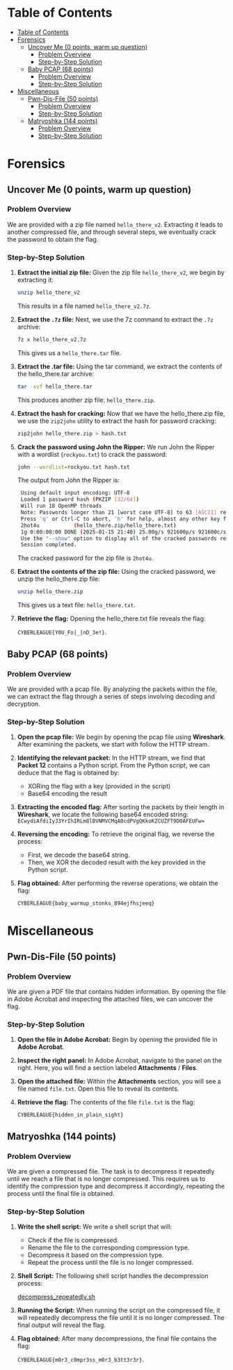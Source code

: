 # Table of Contents

- [Table of Contents](#table-of-contents)
- [Forensics](#forensics)
  - [Uncover Me (0 points, warm up question)](#uncover-me-0-points-warm-up-question)
    - [Problem Overview](#problem-overview)
    - [Step-by-Step Solution](#step-by-step-solution)
  - [Baby PCAP (68 points)](#baby-pcap-68-points)
    - [Problem Overview](#problem-overview-1)
    - [Step-by-Step Solution](#step-by-step-solution-1)
- [Miscellaneous](#miscellaneous)
  - [Pwn-Dis-File (50 points)](#pwn-dis-file-50-points)
    - [Problem Overview](#problem-overview-2)
    - [Step-by-Step Solution](#step-by-step-solution-2)
  - [Matryoshka (144 points)](#matryoshka-144-points)
    - [Problem Overview](#problem-overview-3)
    - [Step-by-Step Solution](#step-by-step-solution-3)

# Forensics

## Uncover Me (0 points, warm up question)

### Problem Overview

We are provided with a zip file named `hello_there_v2`. Extracting it leads to another compressed file, and through several steps, we eventually crack the password to obtain the flag.

### Step-by-Step Solution

1. **Extract the initial zip file:**
   Given the zip file `hello_there_v2`, we begin by extracting it:

   ```bash
   unzip hello_there_v2
   ```

   This results in a file named `hello_there_v2.7z`.

2. **Extract the `.7z` file:**
   Next, we use the 7z command to extract the `.7z` archive:

   ```bash
   7z x hello_there_v2.7z
   ```

   This gives us a `hello_there.tar` file.

3. **Extract the .tar file:**
   Using the tar command, we extract the contents of the hello_there.tar archive:

   ```bash
   tar -xvf hello_there.tar
   ```

   This produces another zip file: `hello_there.zip`.

4. **Extract the hash for cracking:**
   Now that we have the hello_there.zip file, we use the `zip2john` utility to extract the hash for password cracking:

   ```bash
   zip2john hello_there.zip > hash.txt
   ```

5. **Crack the password using John the Ripper:** 
   We run John the Ripper with a wordlist (`rockyou.txt`) to crack the password:

   ```bash
   john --wordlist=rockyou.txt hash.txt
   ```

   The output from John the Ripper is:

   ```bash
    Using default input encoding: UTF-8
    Loaded 1 password hash (PKZIP [32/64])
    Will run 18 OpenMP threads
    Note: Passwords longer than 21 [worst case UTF-8] to 63 [ASCII] rejected
    Press 'q' or Ctrl-C to abort, 'h' for help, almost any other key for status
    2hot4u           (hello_there.zip/hello_there.txt)
    1g 0:00:00:00 DONE (2025-01-15 21:40) 25.00g/s 921600p/s 921600c/s 921600C/s 123456..holabebe
    Use the "--show" option to display all of the cracked passwords reliably
    Session completed.
    ```

    The cracked password for the zip file is `2hot4u`.

6. **Extract the contents of the zip file:**
   Using the cracked password, we unzip the hello_there.zip file:

   ```bash
   unzip hello_there.zip
   ```

   This gives us a text file: `hello_there.txt`.

7. **Retrieve the flag:**
   Opening the hello_there.txt file reveals the flag:
   
   `CYBERLEAGUE{Y0U_Fo|_|nD_3e!}`.

## Baby PCAP (68 points)

### Problem Overview

We are provided with a pcap file. By analyzing the packets within the file, we can extract the flag through a series of steps involving decoding and decryption.

### Step-by-Step Solution

1. **Open the pcap file:**
   We begin by opening the pcap file using **Wireshark**. After examining the packets, we start with follow the HTTP stream.

2. **Identifying the relevant packet:**
   In the HTTP stream, we find that **Packet 12** contains a Python script. From the Python script, we can deduce that the flag is obtained by:
   - XORing the flag with a key (provided in the script)
   - Base64 encoding the result

3. **Extracting the encoded flag:**
   After sorting the packets by their length in **Wireshark**, we locate the following base64 encoded string: 
   `ECwydiAfdiIyJ3YrIhIRLm8lBVNMVCMqA0cdPVgQKkoKZCUZFT9DOAFEUFw=`

4. **Reversing the encoding:**
   To retrieve the original flag, we reverse the process:
   - First, we decode the base64 string.
   - Then, we XOR the decoded result with the key provided in the Python script.

5. **Flag obtained:**
   After performing the reverse operations, we obtain the flag:

   `CYBERLEAGUE{baby_warmup_stonks_894ejfhsjeeq}`

# Miscellaneous

## Pwn-Dis-File (50 points)

### Problem Overview

We are given a PDF file that contains hidden information. By opening the file in Adobe Acrobat and inspecting the attached files, we can uncover the flag.

### Step-by-Step Solution

1. **Open the file in Adobe Acrobat:**
   Begin by opening the provided file in **Adobe Acrobat**.

2. **Inspect the right panel:**
   In Adobe Acrobat, navigate to the panel on the right. Here, you will find a section labeled **Attachments** / **Files**.

3. **Open the attached file:**
   Within the **Attachments** section, you will see a file named `file.txt`. Open this file to reveal its contents.

4. **Retrieve the flag:**
   The contents of the file `file.txt` is the flag:

   `CYBERLEAGUE{hidden_in_plain_sight}`

## Matryoshka (144 points)

### Problem Overview

We are given a compressed file. The task is to decompress it repeatedly until we reach a file that is no longer compressed. This requires us to identify the compression type and decompress it accordingly, repeating the process until the final file is obtained.

### Step-by-Step Solution

1. **Write the shell script:**
   We write a shell script that will:
   - Check if the file is compressed.
   - Rename the file to the corresponding compression type.
   - Decompress it based on the compression type.
   - Repeat the process until the file is no longer compressed.

2. **Shell Script:**
   The following shell script handles the decompression process:

   [decompress_repeatedly.sh](/Participated-CTF/Cyber%20League%202025/decompress_repeatedly.sh)

3. **Running the Script:**
   When running the script on the compressed file, it will repeatedly decompress the file until it is no longer compressed. The final output will reveal the flag.

4. **Flag obtained:**
   After many decompressions, the final file contains the flag: 

   `CYBERLEAGUE{m0r3_c0mpr3ss_m0r3_b3tt3r3r}`.

